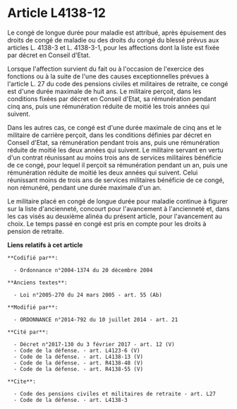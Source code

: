 # Article L4138-12

Le congé de longue durée pour maladie est attribué, après épuisement des droits de congé de maladie ou des droits du congé du
blessé prévus aux articles L. 4138-3 et L. 4138-3-1, pour les affections dont la liste est fixée par décret en Conseil
d'Etat. 

Lorsque l'affection survient du fait ou à l'occasion de l'exercice des fonctions ou à la suite de l'une des causes
exceptionnelles prévues à l'article L. 27 du code des pensions civiles et militaires de retraite, ce congé est d'une durée
maximale de huit ans. Le militaire perçoit, dans les conditions fixées par décret en Conseil d'Etat, sa rémunération pendant
cinq ans, puis une rémunération réduite de moitié les trois années qui suivent. 

Dans les autres cas, ce congé est d'une durée maximale de cinq ans et le militaire de carrière perçoit, dans les conditions
définies par décret en Conseil d'Etat, sa rémunération pendant trois ans, puis une rémunération réduite de moitié les deux
années qui suivent. Le militaire servant en vertu d'un contrat réunissant au moins trois ans de services militaires bénéficie
de ce congé, pour lequel il perçoit sa rémunération pendant un an, puis une rémunération réduite de moitié les deux années
qui suivent. Celui réunissant moins de trois ans de services militaires bénéficie de ce congé, non rémunéré, pendant une
durée maximale d'un an. 

Le militaire placé en congé de longue durée pour maladie continue à figurer sur la liste d'ancienneté, concourt pour
l'avancement à l'ancienneté et, dans les cas visés au deuxième alinéa du présent article, pour l'avancement au choix. Le
temps passé en congé est pris en compte pour les droits à pension de retraite.

**Liens relatifs à cet article**

	**Codifié par**:

	  - Ordonnance n°2004-1374 du 20 décembre 2004

	**Anciens textes**:

	  - Loi n°2005-270 du 24 mars 2005 - art. 55 (Ab)

	**Modifié par**:

	  - ORDONNANCE n°2014-792 du 10 juillet 2014 - art. 21

	**Cité par**:

	  - Décret n°2017-130 du 3 février 2017 - art. 12 (V)
	  - Code de la défense. - art. L4123-6 (V)
	  - Code de la défense. - art. L4138-13 (V)
	  - Code de la défense. - art. R4138-48 (V)
	  - Code de la défense. - art. R4138-55 (V)

	**Cite**:

	  - Code des pensions civiles et militaires de retraite - art. L27
	  - Code de la défense. - art. L4138-3
